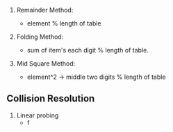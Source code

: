 1. Remainder Method:
    - element % length of table
2. Folding Method:
    - sum of item's each digit % length of table.

3. Mid Square Method:    
    - element^2 -> middle two digits % length of table
    
Collision Resolution
- 
1. Linear probing
    - f